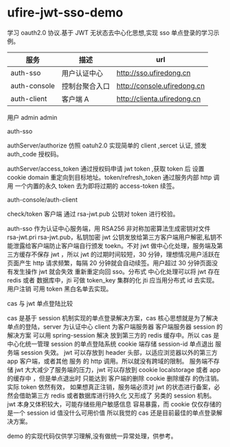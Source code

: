 # ufire-jwt-sso-demo

学习 oauth2.0 协议.基于 JWT 无状态去中心化思想,实现 sso 单点登录的学习示例。

| 服务         | 描述           | url                         |
| ------------ | -------------- | --------------------------- |
| auth-sso     | 用户认证中心   | http://sso.ufiredong.cn     |
| auth-console | 控制台聚合入口 | http://console.ufiredong.cn |
| auth-client  | 客户端 A       | http://clienta.ufiredong.cn |


用户  admin  admin

auth-sso

authServer/authorize 仿照 oatuh2.0 实现简单的 client ,sercet 认证,
颁发 auth_code 授权码。

authServer/access_token 通过授权码申请 jwt token ,获取 token 后 设置 cookie domain 重定向到目标地址。token/refresh_token 通过服务内部 http 调用 一个内置的永久 token 去为即将过期的 access-token 续签。

auth-console/auth-client

check/token 客户端 通过 rsa-jwt.pub 公钥对 token 进行校验。

auth-sso 作为认证中心服务端，用 RSA256 非对称加密算法生成密钥对文件 rsa-jwt.pri rsa-jwt.pub，私钥加密 jwt 公钥发放给第三方客户端用户解密,私钥不能泄露给客户端防止客户端自行颁发 toekn。不对 jwt 做中心化处理，服务端及第三方缓存不保存 jwt ，所以 jwt 的过期时间较短，30 分钟，理想情况用户活跃在页面产生 http 请求频繁，每隔 20 分钟就会自动续签。用户超过 30 分钟页面没有发生操作 jwt 就会失效 重新重定向回 sso。分布式 中心化处理可以将 jwt 存在 redis 或者 数据库中，jti 可做 token_key 集群的化 jti 应当用分布式 id 去实现。用户注销 可用 token 黑白名单去实现。

cas 与 jwt 单点登陆比较

cas 是基于 session 机制实现的单点登录解决方案，cas 核心思想就是为了解决单点的登陆，server 为认证中心 client 为客户端服务器 客户端服务器 session 的解决方案 可以用 spring-session 解决 放到第三方的 redis 缓存中。所以 cas 是中心化统一管理 session 的单点登陆系统 cookie 端存储 session-id 单点退出 服务端 session 失效。 jwt 可以存放到 header 头部，以适应浏览器以外的第三方 app 客户端，或者其他 服务 的 http 调用。所以就没有跨域的限制。 服务端不存储 jwt 大大减少了服务端的压力，jwt 可以存放到 cookie localstorage 或者 app 的缓存中 ，但是单点退出时 只能达到 客户端的删除 cookie 删除缓存 的伪注销。实际 token 依然有效， 如果想真正注销，服务端必须对 jwt 的状态进行备案，必然会借助第三方 redis 或者数据库进行持久化 又形成了 另类的 session 机制。 jwt 本身又体积较大，可能存储些用户敏感信息 容易暴露，而 cookie 仅仅存储的是一个 session id 值没什么可用价值 所以我觉的 cas 还是目前最佳的单点登录解决方案。

demo 的实现代码仅供学习理解,没有做统一异常处理，供参考。
